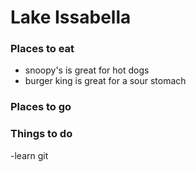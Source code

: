 # Lake Issabella

### Places to eat

- snoopy's is great for hot dogs
- burger king is great for a sour stomach
### Places to go

 ### Things to do
 -learn git
